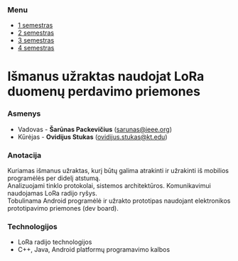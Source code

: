 ### Menu
- [1 semestras](https://ovidijusstukas.github.io/LoRa-smart-lock/1-semestras)
- [2 semestras](https://ovidijusstukas.github.io/LoRa-smart-lock/2-semestras)
- [3 semestras](https://ovidijusstukas.github.io/LoRa-smart-lock/3-semestras)
- [4 semestras](https://ovidijusstukas.github.io/LoRa-smart-lock/4-semestras)

# Išmanus užraktas naudojat LoRa duomenų perdavimo priemones

### Asmenys
* Vadovas - **Šarūnas Packevičius** (sarunas@ieee.org)
* Kūrėjas - **Ovidijus Stukas** (ovidijus.stukas@kt.edu)

### Anotacija
Kuriamas išmanus užraktas, kurį būtų galima atrakinti ir užrakinti iš mobilios programėlės per didelį atstumą.<br/>
Analizuojami tinklo protokolai, sistemos architektūros.  Komunikavimui naudojamas LoRa radijo ryšys.<br/>
Tobulinama Android programėlė ir užrakto prototipas naudojant elektronikos prototipavimo priemones (dev board).

### Technologijos
* LoRa radijo technologijos
* C++, Java, Android platformų programavimo kalbos
